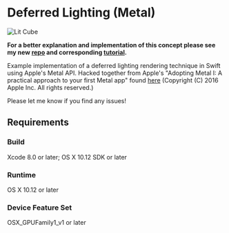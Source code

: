 # Deferred Lighting (Metal) 


<img src="https://dl.dropboxusercontent.com/u/38237647/Screen%20Shot%202016-12-06%20at%202.17.24%20pm.png" alt="Lit Cube"></a>

**For a better explanation and implementation of this concept please see my new [repo](https://github.com/sevanspowell/MetalDeferredLightingTutorial) and corresponding [tutorial](http://sevanspowell.net/posts/implementing-deferred-shading-in-metal.html).**

Example implementation of a deferred lighting rendering technique in
Swift using Apple's Metal API. Hacked together from Apple's "Adopting
Metal I: A practical approach to your first Metal app" found
[here](https://developer.apple.com/library/prerelease/content/samplecode/AdoptingMetalI/Introduction/Intro.html)
(Copyright (C) 2016 Apple Inc. All rights reserved.)

Please let me know if you find any issues!

## Requirements

### Build

Xcode 8.0 or later; OS X 10.12 SDK or later

### Runtime

OS X 10.12 or later

### Device Feature Set

OSX\_GPUFamily1\_v1 or later
